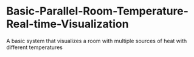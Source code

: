 # Basic-Parallel-Room-Temperature-Real-time-Visualization
A basic system that visualizes a room with multiple sources of heat with different temperatures
